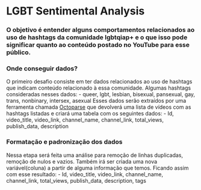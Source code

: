 # LGBT Sentimental Analysis
### O objetivo é entender alguns comportamentos relacionados ao uso de hashtags da comunidade lgbtqiap+ e o que isso pode significar quanto ao conteúdo postado no YouTube para esse público.

### Onde conseguir dados? 
O primeiro desafio consiste em ter dados relacionados ao uso de hashtags que indicam conteúdo relacionado à essa comunidade. Algumas hashtags consideradas nesses dados:
	- queer, lgbt, lesbian, bisexual, pansexual, gay, trans, nonbinary, intersex, asexual
Esses dados serão extraídos por uma ferramenta chamada [Octoparse](octoparse.com/) que devolverá uma lista de vídeos com as hashtags listadas e criará uma tabela com os seguintes dados:
	- Id, video_title, video_link, channel_name, channel_link, total_views, publish_data, description
	

### Formatação e padronização dos dados
Nessa etapa será feita uma análise para remoção de linhas duplicadas, remoção de nulos e vazios. Também irá ser criada uma nova variável(coluna) a partir de alguma informação que temos. Ficando assim com esse resultado:
	- Id, video_title, video_link, channel_name, channel_link, total_views, publish_data, description, tags
